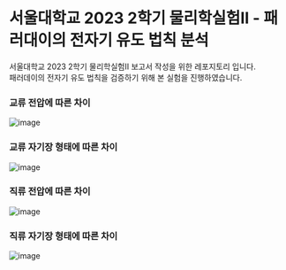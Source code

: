 # 서울대학교 2023 2학기 물리학실험II - 패러대이의 전자기 유도 법칙 분석

서울대학교 2023 2학기 물리학실험II 보고서 작성을 위한 레포지토리 입니다. \
패러데이의 전자기 유도 법칙을 검증하기 위해 본 실험을 진행하였습니다. 

### 교류 전압에 따른 차이
![image](https://github.com/MoonRainy21/electromagnetic-induction-experiment-result-eda/assets/90439847/e1d5e517-41d4-4721-979d-0bdab2f4e8e5)

### 교류 자기장 형태에 따른 차이
![image](https://github.com/MoonRainy21/electromagnetic-induction-experiment-result-eda/assets/90439847/021628ce-481f-4870-8935-2234453a3c66)

### 직류 전압에 따른 차이
![image](https://github.com/MoonRainy21/electromagnetic-induction-experiment-result-eda/assets/90439847/ae6c58b1-8947-4313-92b7-a331856aa812)

### 직류 자기장 형태에 따른 차이
![image](https://github.com/MoonRainy21/electromagnetic-induction-experiment-result-eda/assets/90439847/134f68de-a912-484b-8f93-821e48f65d21)
